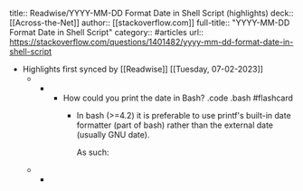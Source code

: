 title:: Readwise/YYYY-MM-DD Format Date in Shell Script (highlights)
deck:: [[Across-the-Net]]
author:: [[stackoverflow.com]]
full-title:: "YYYY-MM-DD Format Date in Shell Script"
category:: #articles
url:: https://stackoverflow.com/questions/1401482/yyyy-mm-dd-format-date-in-shell-script

- Highlights first synced by [[Readwise]] [[Tuesday, 07-02-2023]]
	- -
		- How could you print the date in Bash? .code .bash #flashcard
			- In bash (>=4.2) it is preferable to use printf's built-in date formatter (part of bash) rather than the external date (usually GNU date).
			  
			  As such:
	- -